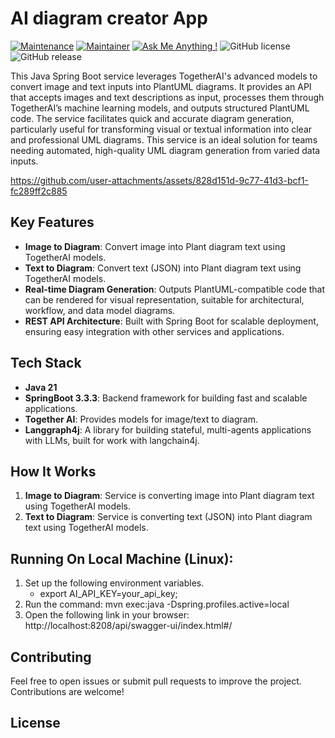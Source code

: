 # AI diagram creator App

[![Maintenance](https://img.shields.io/badge/Maintained%3F-yes-green.svg)]()
[![Maintainer](https://img.shields.io/static/v1?label=Yevhen%20Ruban&message=Maintainer&color=red)](mailto:yevhen.ruban@extrawest.com)
[![Ask Me Anything !](https://img.shields.io/badge/Ask%20me-anything-1abc9c.svg)]()
![GitHub license](https://img.shields.io/github/license/Naereen/StrapDown.js.svg)
![GitHub release](https://img.shields.io/badge/release-v1.0.0-blue)

This Java Spring Boot service leverages TogetherAI's advanced models to convert image and text inputs into PlantUML diagrams. It provides an API that accepts images and text descriptions as input, processes them through TogetherAI’s machine learning models, and outputs structured PlantUML code. The service facilitates quick and accurate diagram generation, particularly useful for transforming visual or textual information into clear and professional UML diagrams. This service is an ideal solution for teams needing automated, high-quality UML diagram generation from varied data inputs.





https://github.com/user-attachments/assets/828d151d-9c77-41d3-bcf1-fc289ff2c885





## Key Features

- **Image to Diagram**: Convert image into Plant diagram text using TogetherAI models.
- **Text to Diagram**: Convert text (JSON) into Plant diagram text using TogetherAI models.
- **Real-time Diagram Generation**: Outputs PlantUML-compatible code that can be rendered for visual representation, suitable for architectural, workflow, and data model diagrams.
- **REST API Architecture**: Built with Spring Boot for scalable deployment, ensuring easy integration with other services and applications.

## Tech Stack

- **Java 21**
- **SpringBoot 3.3.3**: Backend framework for building fast and scalable applications.
- **Together AI**: Provides models for image/text to diagram.
- **Langgraph4j**: A library for building stateful, multi-agents applications with LLMs, built for work with langchain4j.

## How It Works

1. **Image to Diagram**: Service is converting image into Plant diagram text using TogetherAI models.
2. **Text to Diagram**: Service is converting text (JSON) into Plant diagram text using TogetherAI models.

## Running On Local Machine (Linux):

1. Set up the following environment variables.
    - export AI_API_KEY=your_api_key;
2. Run the command: mvn exec:java -Dspring.profiles.active=local
3. Open the following link in your browser: http://localhost:8208/api/swagger-ui/index.html#/

## Contributing

Feel free to open issues or submit pull requests to improve the project. Contributions are welcome!

## License
